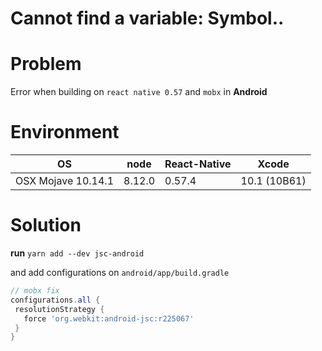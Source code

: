 # Cannot find a variable: Symbol..

# Problem
Error when building on `react native 0.57` and `mobx` in **Android**

# Environment

| OS                 | node   | React-Native | Xcode        |
| ------------------ | ------ | ------------ | ------------ |
| OSX Mojave 10.14.1 | 8.12.0 | 0.57.4       | 10.1 (10B61) |

# Solution

**run** `yarn add --dev jsc-android`
 
 and add configurations on `android/app/build.gradle`
 ```gradle
 // mobx fix
configurations.all {
  resolutionStrategy {
    force 'org.webkit:android-jsc:r225067'
  }
}
 ```

